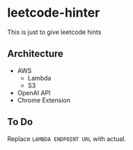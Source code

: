 # leetcode-hinter
This is just to give leetcode hints

## Architecture
- AWS 
    - Lambda
    - S3
- OpenAI API
- Chrome Extension

## To Do
Replace `LAMBDA ENDPOINT URL` with actual.